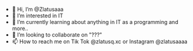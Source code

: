 - 👋 Hi, I’m @Zlatusaaa
- 👀 I’m interested in IT
- 🌱 I’m currently learning about anything in IT as a programming and more..
- 💞️ I’m looking to collaborate on "???"
- 📫 How to reach me on Tik Tok @zlatusq.xc or Instagram @zlatusaaaa

<!---
Zlatusaaa/Zlatusaaa is a ✨ special ✨ repository because its `README.md` (this file) appears on your GitHub profile.
You can click the Preview link to take a look at your changes.
--->
